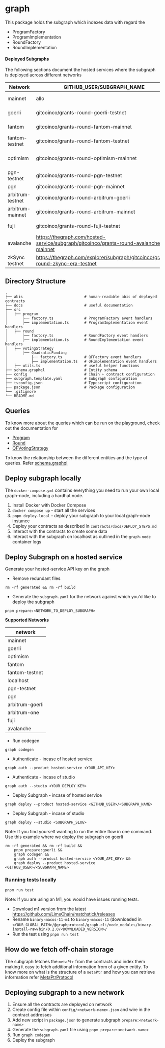 # graph

This package holds the subgraph which indexes data with regard the
- ProgramFactory
- ProgramImplementation
- RoundFactory
- RoundImplementation


#### Deployed Subgraphs

The following sections document the hosted services where the subgraph is deployed across different networks

| Network        | GITHUB_USER/SUBGRAPH_NAME                    | Playground                                                                                | Query                                                                                 |
|----------------|----------------------------------------------|-------------------------------------------------------------------------------------------|---------------------------------------------------------------------------------------|
| mainnet        | allo                         | https://thegraph.com/studio/subgraph/allo/playground  | https://gateway.thegraph.com/api/[api-key]/subgraphs/id/BQXTJRLZi7NWGq5AXzQQxvYNa5i1HmqALEJwy3gGJHCr                 |
| goerli         | gitcoinco/grants-round-goerli-testnet        | https://thegraph.com/hosted-service/subgraph/gitcoinco/grants-round-goerli-testnet        | https://api.thegraph.com/subgraphs/name/gitcoinco/grants-round-goerli-testnet         |
| fantom         | gitcoinco/grants-round-fantom-mainnet        | https://thegraph.com/hosted-service/subgraph/gitcoinco/grants-round-fantom-mainnet        | https://api.thegraph.com/subgraphs/name/gitcoinco/grants-round-fantom-mainnet         |
| fantom-testnet | gitcoinco/grants-round-fantom-testnet        | https://thegraph.com/hosted-service/subgraph/gitcoinco/grants-round-fantom-testnet        | https://api.thegraph.com/subgraphs/name/gitcoinco/grants-round-fantom-testnet         |
| optimism       | gitcoinco/grants-round-optimism-mainnet      | https://thegraph.com/hosted-service/subgraph/gitcoinco/grants-round-optimism-mainnet      | https://api.thegraph.com/subgraphs/name/gitcoinco/grants-round-optimism-mainnet       |
| pgn-testnet | gitcoinco/grants-round-pgn-testnet |  | http://159.203.78.168:8000/subgraphs/name/gitcoin/allo |
| pgn | gitcoinco/grants-round-pgn-mainnet |  | http://159.89.46.168:8000/subgraphs/name/gitcoin/allo |
| arbitrum-testnet | gitcoinco/grants-round-arbitrum-goerli  | https://thegraph.com/explorer/subgraph/gitcoinco/grants-round-arbitrum-goerli | https://api.thegraph.com/subgraphs/name/gitcoinco/grants-round-arbitrum-goerli |
| arbitrum-mainnet | gitcoinco/grants-round-arbitrum-mainnet | https:/thegraph.com/explorer/subgraph/gitcoinco/gitcoin-grants-arbitrum-one/ | https://api.thegraph.com/subgraphs/name/gitcoinco/gitcoin-grants-arbitrum-one/ |
| fuji | gitcoinco/grants-round-fuji-testnet | https://thegraph.com/explorer/subgraph/gitcoinco/grants-round-fuji-testnet | https://api.thegraph.com/subgraphs/name/gitcoinco/grants-round-fuji-testnet/ |
| avalanche | https://thegraph.com/hosted-service/subgraph/gitcoinco/grants-round-avalanche-mainnet | https://api.thegraph.com/subgraphs/name/gitcoinco/grants-round-avalanche-mainnet/graphql |
|  zkSync testnet | https://thegraph.com/explorer/subgraph/gitcoinco/grants-round-zkync-era-testnet | https://api.thegraph.com/subgraphs/name/gitcoinco/grants-round-zkync-era-testnet |

## Directory Structure

```
.
├── abis                            # human-readable abis of deployed contracts
├── docs                            # useful documentation
├── src
│   ├── program
│       ├── factory.ts              # ProgramFactory event handlers
│       ├── implementation.ts       # ProgramImplementation event handlers
│   ├── round
│       ├── factory.ts              # RoundFactory event handlers
│       ├── implementation.ts       # RoundImplementation event handlers
│   ├── votingStrategy
│       ├── QuadraticFunding
│           ├── factory.ts          # QFFactory event handlers
│           ├── implementation.ts   # QFImplementation event handlers
│   ├── utils.ts                    # useful helper functions
├── schema.graphql                  # Entity schema
├── config                          # Chain + contract configuration
├── subgraph.template.yaml          # Subgraph configuration
├── tsconfig.json                   # Typescript configuration
├── package.json                    # Package configuration
└── .gitignore
└── README.md
```

## Queries

To know more about the queries which can be run on the playground, check out the documentation for
- [Program](docs/Program.md)
- [Round](docs/Round.md)
- [QFVotingStrategy](docs/QFVotingStrategy.md)

To know the relationship between the different entities and the type of queries. Refer [schema.graphql](./schema.graphql)


## Deploy subgraph locally

The `docker-compose.yml` contains everything you need to run your own local graph-node, including a hardhat node.

1. Install Docker with Docker Compose
2. `docker compose up` - start all the services
3. `pnpm deploy-local` -  deploy your subgraph to your local graph-node instance
3. Deploy your contracts as described in `contracts/docs/DEPLOY_STEPS.md`
4. Interact with the contracts to create some data
5. Interact with the subgraph on localhost as outlined in the `graph-node` container logs


## Deploy Subgraph on a hosted service
Generate your hosted-service API key on the graph

- Remove redundant files
```shell
rm -rf generated && rm -rf build
```

- Generate the `subgraph.yaml` for the network against which you'd like to deploy the subgraph

```shell
pnpm prepare:<NETWORK_TO_DEPLOY_SUBGRAPH>
```

**Supported Networks**

| network         |
|-----------------|
| mainnet         |   
| goerli          |
| optimism        |
| fantom          |
| fantom-testnet  |
| localhost       |
| pgn-testnet     |
| pgn             |
| arbitrum-goerli |
| arbitrum-one    |
| fuji            |
| avalanche       |



- Run codegen
```shell
graph codegen
```

- Authenticate - incase of hosted service
```shell
graph auth --product hosted-service <YOUR_API_KEY>
```

- Authenticate - incase of studio
```shell
graph auth --studio <YOUR_DEPLOY_KEY>
```

- Deploy Subgraph - incase of hosted service
```shell
graph deploy --product hosted-service <GITHUB_USER>/<SUBGRAPH_NAME>
```

- Deploy Subgraph - incase of studio
```shell
graph deploy --studio <SUBGRAPH_SLUG>
```

Note: If you find yourself wanting to run the entire flow in one command.
Use this example where we deploy the subgraph on goerli

```shell
rm -rf generated && rm -rf build &&
    pnpm prepare:goerli &&
    graph codegen &&
    graph auth --product hosted-service <YOUR_API_KEY> &&
    graph deploy --product hosted-service <GITHUB_USER>/<SUBGRAPH_NAME>
```

### Running tests locally

```shell
pnpm run test
```
Note: If you are using an M1, you would have issues running tests.

- Download m1 version from the latest https://github.com/LimeChain/matchstick/releases
- Rename `binary-macos-11-m1` to `binary-macos-11` (downloaded in `<YOUR_GLOBAL_PATH>/@graphprotocol/graph-cli/node_modules/binary-install-raw/bin/0.2.0/<DOWNLOADED_VERSION>/`
- Run the test using `pnpm run test`

## How do we fetch off-chain storage

The subgraph fetches the `metaPtr` from the contracts and index them making it easy to fetch additional information from of a given entity. To know more on what is the structure of a `metaPtr` and how you can retrieve information refer [MetaPtrProtocol](../contracts/docs/MetaPtrProtocol.md)


## Deploying subgraph to a new network

1. Ensure all the contracts are deployed on network
2. Create config file within `config/<network-name>.json` and wire in the contract addresses
3. Add new script in `package.json` to generate subgraph `prepare:<network-name>`
3. Generate the `subgraph.yaml` file using `pnpm prepare:<network-name>`
4. Run `graph codegen`
5. Deploy the subgraph

